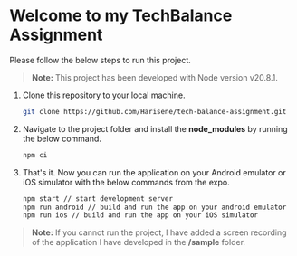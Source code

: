 # Welcome to my TechBalance Assignment #

Please follow the below steps to run this project.

> **Note:** This project has been developed with Node version v20.8.1.

1. Clone this repository to your local machine.
   
   ```bash
   git clone https://github.com/Harisene/tech-balance-assignment.git

2. Navigate to the project folder and install the **node_modules** by running the below command.

   ```bash
   npm ci

3. That's it. Now you can run the application on your Android emulator or iOS simulator with the below commands from the expo.

   ```bash
   npm start // start development server
   npm run android // build and run the app on your android emulator
   npm run ios // build and run the app on your iOS simulator

> **Note:** If you cannot run the project, I have added a screen recording of the application I have developed in the **/sample** folder. 
